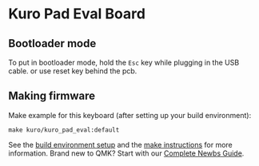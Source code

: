 # Kuro Pad Eval Board



## Bootloader mode

To put in bootloader mode, hold the `Esc` key while plugging in the USB cable. or use reset key behind the pcb.

## Making firmware

Make example for this keyboard (after setting up your build environment):

    make kuro/kuro_pad_eval:default

See the [build environment setup](https://docs.qmk.fm/#/getting_started_build_tools) and the [make instructions](https://docs.qmk.fm/#/getting_started_make_guide) for more information. Brand new to QMK? Start with our [Complete Newbs Guide](https://docs.qmk.fm/#/newbs).
